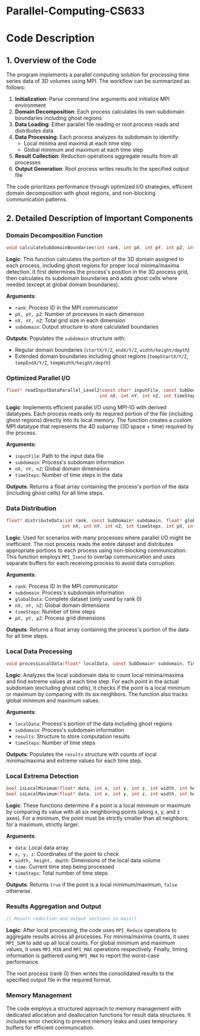 # Parallel-Computing-CS633

# Code Description

## 1. Overview of the Code

The program implements a parallel computing solution for processing time series data of 3D volumes using MPI. The workflow can be summarized as follows:

1. **Initialization**: Parse command line arguments and initialize MPI environment
2. **Domain Decomposition**: Each process calculates its own subdomain boundaries including ghost regions
3. **Data Loading**: Either parallel file reading or root process reads and distributes data
4. **Data Processing**: Each process analyzes its subdomain to identify:
   - Local minima and maxima at each time step
   - Global minimum and maximum at each time step
5. **Result Collection**: Reduction operations aggregate results from all processes
6. **Output Generation**: Root process writes results to the specified output file

The code prioritizes performance through optimized I/O strategies, efficient domain decomposition with ghost regions, and non-blocking communication patterns.

## 2. Detailed Description of Important Components

### Domain Decomposition Function

```c
void calculateSubDomainBoundaries(int rank, int pX, int pY, int pZ, int nX, int nY, int nZ, SubDomain* subdomain)
```

**Logic**:
This function calculates the portion of the 3D domain assigned to each process, including ghost regions for proper local minima/maxima detection. It first determines the process's position in the 3D process grid, then calculates its subdomain boundaries and adds ghost cells where needed (except at global domain boundaries).

**Arguments**:
- `rank`: Process ID in the MPI communicator
- `pX, pY, pZ`: Number of processes in each dimension
- `nX, nY, nZ`: Total grid size in each dimension
- `subdomain`: Output structure to store calculated boundaries

**Outputs**:
Populates the `subdomain` structure with:
- Regular domain boundaries (`startX/Y/Z`, `endX/Y/Z`, `width/height/depth`)
- Extended domain boundaries including ghost regions (`tempStartX/Y/Z`, `tempEndX/Y/Z`, `tempWidth/height/depth`)

### Optimized Parallel I/O

```c
float* readInputDataParallel_Level2(const char* inputFile, const SubDomain* subdomain,
                                   int nX, int nY, int nZ, int timeSteps)
```

**Logic**:
Implements efficient parallel I/O using MPI-IO with derived datatypes. Each process reads only its required portion of the file (including ghost regions) directly into its local memory. The function creates a custom MPI datatype that represents the 4D subarray (3D space + time) required by the process.

**Arguments**:
- `inputFile`: Path to the input data file
- `subdomain`: Process's subdomain information
- `nX, nY, nZ`: Global domain dimensions
- `timeSteps`: Number of time steps in the data

**Outputs**:
Returns a float array containing the process's portion of the data (including ghost cells) for all time steps.

### Data Distribution

```c
float* distributeData(int rank, const SubDomain* subdomain, float* globalData,
                     int nX, int nY, int nZ, int timeSteps, int pX, int pY, int pZ)
```

**Logic**:
Used for scenarios with many processes where parallel I/O might be inefficient. The root process reads the entire dataset and distributes appropriate portions to each process using non-blocking communication. This function employs `MPI_Isend` to overlap communication and uses separate buffers for each receiving process to avoid data corruption.

**Arguments**:
- `rank`: Process ID in the MPI communicator
- `subdomain`: Process's subdomain information
- `globalData`: Complete dataset (only used by rank 0)
- `nX, nY, nZ`: Global domain dimensions
- `timeSteps`: Number of time steps
- `pX, pY, pZ`: Process grid dimensions

**Outputs**:
Returns a float array containing the process's portion of the data for all time steps.

### Local Data Processing

```c
void processLocalData(float* localData, const SubDomain* subdomain, TimeSeriesResults* results, int timeSteps)
```

**Logic**:
Analyzes the local subdomain data to count local minima/maxima and find extreme values at each time step. For each point in the actual subdomain (excluding ghost cells), it checks if the point is a local minimum or maximum by comparing with its six neighbors. The function also tracks global minimum and maximum values.

**Arguments**:
- `localData`: Process's portion of the data including ghost regions
- `subdomain`: Process's subdomain information
- `results`: Structure to store computation results
- `timeSteps`: Number of time steps

**Outputs**:
Populates the `results` structure with counts of local minima/maxima and extreme values for each time step.

### Local Extrema Detection

```c
bool isLocalMinimum(float* data, int x, int y, int z, int width, int height, int depth, int time, int timeSteps)
bool isLocalMaximum(float* data, int x, int y, int z, int width, int height, int depth, int time, int timeSteps)
```

**Logic**:
These functions determine if a point is a local minimum or maximum by comparing its value with all six neighboring points (along x, y, and z axes). For a minimum, the point must be strictly smaller than all neighbors; for a maximum, strictly larger.

**Arguments**:
- `data`: Local data array
- `x, y, z`: Coordinates of the point to check
- `width, height, depth`: Dimensions of the local data volume
- `time`: Current time step being processed
- `timeSteps`: Total number of time steps

**Outputs**:
Returns `true` if the point is a local minimum/maximum, `false` otherwise.

### Results Aggregation and Output

```c
// Result reduction and output sections in main()
```

**Logic**:
After local processing, the code uses `MPI_Reduce` operations to aggregate results across all processes. For minima/maxima counts, it uses `MPI_SUM` to add up all local counts. For global minimum and maximum values, it uses `MPI_MIN` and `MPI_MAX` operations respectively. Finally, timing information is gathered using `MPI_MAX` to report the worst-case performance.

The root process (rank 0) then writes the consolidated results to the specified output file in the required format.

### Memory Management

The code employs a structured approach to memory management with dedicated allocation and deallocation functions for result data structures. It includes error checking to prevent memory leaks and uses temporary buffers for efficient communication.
